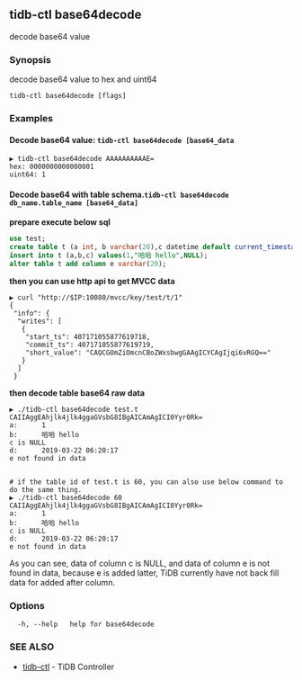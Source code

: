 ## tidb-ctl base64decode

decode base64 value

### Synopsis


decode base64 value to hex and uint64

```
tidb-ctl base64decode [flags]
```

### Examples

#### Decode base64 value: `tidb-ctl base64decode [base64_data`

```shell
▶ tidb-ctl base64decode AAAAAAAAAAE=
hex: 0000000000000001
uint64: 1

```

#### Decode base64 with table schema.`tidb-ctl base64decode db_name.table_name [base64_data]`

   **prepare execute below sql**

```sql
use test;
create table t (a int, b varchar(20),c datetime default current_timestamp , d timestamp default current_timestamp);
insert into t (a,b,c) values(1,"哈哈 hello",NULL);
alter table t add column e varchar(20);
```

**then you can use http api to get MVCC data**

```shell
▶ curl "http://$IP:10080/mvcc/key/test/t/1"
{
 "info": {
  "writes": [
   {
    "start_ts": 407171055877619718,
    "commit_ts": 407171055877619719,
    "short_value": "CAQCGOmZiOmcnCBoZWxsbwgGAAgICYCAgIjqi6vRGQ=="
   }
  ]
 }
```

**then decode table base64 raw data**

```shell
▶ ./tidb-ctl base64decode test.t CAIIAggEAhjlk4jlk4ggaGVsbG8IBgAICAmAgICI0Yyr0Rk=
a:      1
b:      哈哈 hello
c is NULL
d:      2019-03-22 06:20:17
e not found in data


# if the table id of test.t is 60, you can also use below command to do the same thing.
▶ ./tidb-ctl base64decode 60 CAIIAggEAhjlk4jlk4ggaGVsbG8IBgAICAmAgICI0Yyr0Rk=
a:      1
b:      哈哈 hello
c is NULL
d:      2019-03-22 06:20:17
e not found in data
```

As you can see, data of column c is NULL, and data of column e is not found in data, because e is added latter, TiDB currently have not back fill data for added after column.

### Options

```
  -h, --help   help for base64decode
```

### SEE ALSO
* [tidb-ctl](tidb-ctl.md)	 - TiDB Controller

